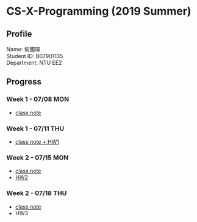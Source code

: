 # CS-X-Programming (2019 Summer)
## Profile
Name: 何國瑋<br>
Student ID: B07901135<br> 
Department: NTU EE2
## Progress
### Week 1 - 07/08 MON
- [class note](https://b07901135.github.io/Data_Science_Programming/w1_mon/w1_mon_class.html)
### Week 1 - 07/11 THU
- [class note + HW1](https://b07901135.github.io/Data_Science_Programming/w1_thu/w1_thu_class.html)
### Week 2 - 07/15 MON
- [class note](https://b07901135.github.io/Data_Science_Programming/w2_mon/w2_mon_class.html)
- [HW2](https://b07901135.github.io/Data_Science_Programming/w2_mon/w2_mon_hw.html)
### Week 2 - 07/18 THU
- [class note](https://b07901135.github.io/Data_Science_Programming/w2_mon/w2_thu_class.html)
- HW3
